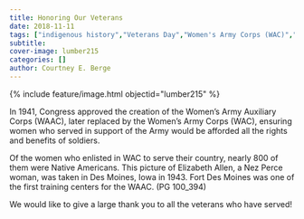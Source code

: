 ```yaml
---
title: Honoring Our Veterans
date: 2018-11-11
tags: ["indigenous history","Veterans Day","Women's Army Corps (WAC)","WWII","women","Nez Perce","veterans"]
subtitle: 
cover-image: lumber215
categories: []
author: Courtney E. Berge
---
```


{% include feature/image.html objectid="lumber215" %}

In 1941, Congress approved the creation of the Women’s Army Auxiliary Corps (WAAC), later replaced by the Women’s Army Corps (WAC), ensuring women who served in support of the Army would be afforded all the rights and benefits of soldiers.

Of the women who enlisted in WAC to serve their country, nearly 800 of them were Native Americans. This picture of Elizabeth Allen, a Nez Perce woman, was taken in Des Moines, Iowa in 1943. Fort Des Moines was one of the first training centers for the WAAC. (PG 100_394)

We would like to give a large thank you to all the veterans who have served!